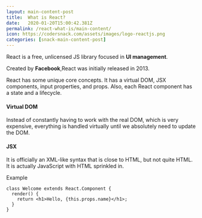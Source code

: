 ```yaml
---
layout: main-content-post
title:  What is React?
date:   2020-01-20T15:00:42.381Z
permalink: /react-what-is/main-content/
icon: https://codersnack.com/assets/images/logo-reactjs.png
categories: [snack-main-content-post]
---
```


React is a free, unlicensed JS library focused in **UI management**.

Created by **Facebook**,React was initially released in 2013.

React has some unique core concepts. It has a virtual DOM, JSX components, input properties, and props. Also, each React component has a state and a lifecycle.

#### Virtual DOM
Instead of constantly having to work with the real DOM, which is very expensive, everything is handled virtually until we absolutely need to update the DOM.

#### JSX 
It is officially an XML-like syntax that is close to HTML, but not quite HTML. It is actually JavaScript with HTML sprinkled in.

Example

```
class Welcome extends React.Component {
  render() {
    return <h1>Hello, {this.props.name}</h1>;
  }
}
```
